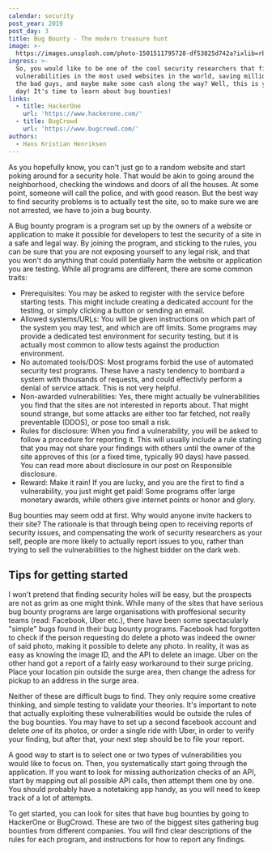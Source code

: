 ```yaml
---
calendar: security
post_year: 2019
post_day: 3
title: Bug Bounty - The modern treasure hunt
image: >-
  https://images.unsplash.com/photo-1501511795728-df53825d742a?ixlib=rb-1.2.1&ixid=eyJhcHBfaWQiOjEyMDd9&auto=format&fit=crop&w=1234&q=80
ingress: >-
  So, you would like to be one of the cool security researchers that find
  vulnerabilities in the most used websites in the world, saving millions from
  the bad guys, and maybe make some cash along the way? Well, this is your lucky
  day! It's time to learn about bug bounties!
links:
  - title: HackerOne
    url: 'https://www.hackerone.com/'
  - title: BugCrowd
    url: 'https://www.bugcrowd.com/'
authors:
  - Hans Kristian Henriksen
---
```

As you hopefully know, you can't just go to a random website and start poking around for a security hole. That would be akin to going around the neighborhood, checking the windows and doors of all the houses. At some point, someone will call the police, and with good reason. But the best way to find security problems is to actually test the site, so to make sure we are not arrested, we have to join a bug bounty.

A Bug bounty program is a program set up by the owners of a website or application to make it possible for developers to test the security of a site in a safe and legal way. By joining the program, and sticking to the rules, you can be sure that you are not exposing yourself to any legal risk, and that you won't do anything that could potentially harm the website or application you are testing. While all programs are different, there are some common traits:

* Prerequisites: You may be asked to register with the service before starting tests. This might include creating a dedicated account for the testing, or simply clicking a button or sending an email.
* Allowed systems/URLs: You will be given instructions on which part of the system you may test, and which are off limits. Some programs may provide a dedicated test environment for security testing, but it is actually most common to allow tests against the production environment.
* No automated tools/DOS: Most programs forbid the use of automated security test programs. These have a nasty tendency to bombard a system with thousands of requests, and could effectivly perform a denial of service attack. This is not very helpful.
* Non-awarded vulnerabilities: Yes, there might actually be vulnerabilities you find that the sites are not interested in reports about. That might sound strange, but some attacks are either too far fetched, not really preventable (DDOS), or pose too small a risk.
* Rules for disclosure: When you find a vulnerability, you will be asked to follow a procedure for reporting it. This will usually include a rule stating that you may not share your findings with others until the owner of the site approves of this (or a fixed time, typically 90 days) have passed. You can read more about disclosure in our post on Responsible disclosure.
* Reward: Make it rain! If you are lucky, and you are the first to find a vulnerability, you just might get paid! Some programs offer large monetary awards, while others give internet points or honor and glory.

Bug bounties may seem odd at first. Why would anyone invite hackers to their site? The rationale is that through being open to receiving reports of security issues, and compensating the work of security researchers as your self, people are more likely to actually report issues to you, rather than trying to sell the vulnerabilities to the highest bidder on the dark web.

## Tips for getting started

I won't pretend that finding security holes will be easy, but the prospects are not as grim as one might think. While many of the sites that have serious bug bounty programs are large organisations with proffesional security teams (read: Facebook, Uber etc.), there have been some spectacularly "simple" bugs found in their bug bounty programs. Facebook had forgotten to check if the person requesting do delete a photo was indeed the owner of said photo, making it possible to delete any photo. In reality, it was as easy as knowing the image ID, and the API to delete an image. Uber on the other hand got a report of a fairly easy workaround to their surge pricing. Place your location pin outside the surge area, then change the adress for pickup to an address in the surge area. 

Neither of these are difficult bugs to find. They only require some creative thinking, and simple testing to validate your theories. It's important to note that actually exploiting these vulnerabilities would be outside the rules of the bug bounties. You may have to set up a second facebook account and delete _one_ of its photos, or order a single ride with Uber, in order to verify your finding, but after that, your next step should be to file your report.

A good way to start is to select one or two types of vulnerabilities you would like to focus on. Then, you systematically start going through the application. If you want to look for missing authorization checks of an API, start by mapping out all possible API calls, then attempt them one by one. You should probably have a notetaking app handy, as you will need to keep track of a lot of attempts.

To get started, you can look for sites that have bug bounties by going to HackerOne or BugCrowd. These are two of the biggest sites gathering bug bounties from different companies. You will find clear descriptions of the rules for each program, and instructions for how to report any findings.
